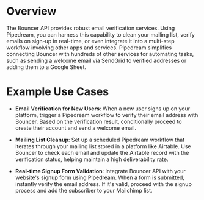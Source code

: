 # Overview

The Bouncer API provides robust email verification services. Using Pipedream, you can harness this capability to clean your mailing list, verify emails on sign-up in real-time, or even integrate it into a multi-step workflow involving other apps and services. Pipedream simplifies connecting Bouncer with hundreds of other services for automating tasks, such as sending a welcome email via SendGrid to verified addresses or adding them to a Google Sheet.

# Example Use Cases

- **Email Verification for New Users**: When a new user signs up on your platform, trigger a Pipedream workflow to verify their email address with Bouncer. Based on the verification result, conditionally proceed to create their account and send a welcome email.

- **Mailing List Cleanup**: Set up a scheduled Pipedream workflow that iterates through your mailing list stored in a platform like Airtable. Use Bouncer to check each email and update the Airtable record with the verification status, helping maintain a high deliverability rate.

- **Real-time Signup Form Validation**: Integrate Bouncer API with your website's signup form using Pipedream. When a form is submitted, instantly verify the email address. If it's valid, proceed with the signup process and add the subscriber to your Mailchimp list.
